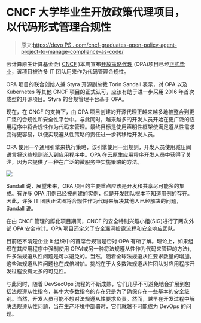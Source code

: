 # CNCF 大学毕业生开放政策代理项目，以代码形式管理合规性

> 原文:[https://devo PS . com/cncf-graduates-open-policy-agent-project-to-manage-compliance-as-code/](https://devops.com/cncf-graduates-open-policy-agent-project-to-manage-compliance-as-code/)

云计算原生计算基金会( [CNCF](https://cncf.io) )本周宣布[开放策略代理](https://devops.com/?s=open%20policy%20agent) (OPA)项目已经[正式毕业](https://www.cncf.io/announcements/2021/02/04/cloud-native-computing-foundation-announces-open-policy-agent-graduation/#:~:text=%E2%80%93%20February%204th%2C%202020%20%E2%80%93%20The,Open%20Policy%20Agent%20(OPA).&text=The%20project%20was%20accepted%20into,later%20was%20promoted%20to%20incubation.)，该项目被许多 IT 团队用来作为代码管理合规性。

OPA 项目的联合创始人兼 Styra 开源副总裁 Torin Sandall 表示，对 OPA 以及 Kubernetes 等其他 CNCF 项目的正式认可，应该有助于进一步采用 2016 年首次成型的开源项目。Styra 的合规管理平台基于 OPA。

现在，在 CNCF 的支持下，由 OPA 项目创建的开源代理正越来越多地被整合到更广泛的合规性和安全性平台中。与此同时，越来越多的开发人员开始在更广泛的应用程序中将合规性作为代码来管理。最终目标是使用声明性框架使满足遵从性需求变得更容易，以便实现遵从性策略的责任进一步转移给开发人员。

OPA 使用一个通用引擎来执行策略，该引擎使用一组规则，开发人员使用减压阀语言将这些规则嵌入到应用程序中。OPA 在云原生应用程序开发人员中获得了关注，因为它提供了一种在广泛的微服务中实施策略的方法。

![](../Images/1376e30febb830a20064bcbfb01c9bca.png)

Sandall 说，展望未来，OPA 项目的主要重点应该是开发和共享尽可能多的集成。有许多 OPA 用例已经被创建的实例，但是开发团队根本不知道用例的存在。因此，许多 IT 团队正试图将合规性作为代码来解决其他人已经解决的问题，Sandall 说。

在由 CNCF 管理的孵化项目期间，CNCF 的安全特别兴趣小组(SIG)进行了两次外部 OPA 安全审计。OPA 项目还定义了安全漏洞披露流程和安全响应团队。

目前还不清楚企业 It 组织中的首席合规官是否对 OPA 有所了解。理论上，如果组织在其应用程序中强制使用 OPA(或另一种将法规遵从性作为代码来管理的方法),许多法规遵从性问题是可以避免的。当然，随着全球法规遵从性要求数量的增加，这些法规遵从性问题也在成倍增加。挑战在于大多数法规遵从性团队对应用程序开发过程没有太多的可见性。

与此同时，随着 DevSecOps 流程的不断成熟，它们几乎不可避免地会扩展到包括法规遵从性指令，其中大多数指令的存在只是为了确保存在一些基本的安全级别。当然，开发人员可能不想对法规遵从性要求负责。然而，越早在开发过程中解决法规遵从性问题，当在生产环境中部署时，它们就越不可能成为 DevOps 的问题。